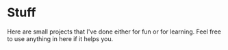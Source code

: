 # Stuff

Here are small projects that I've done either for fun or for learning.
Feel free to use anything in here if it helps you.
